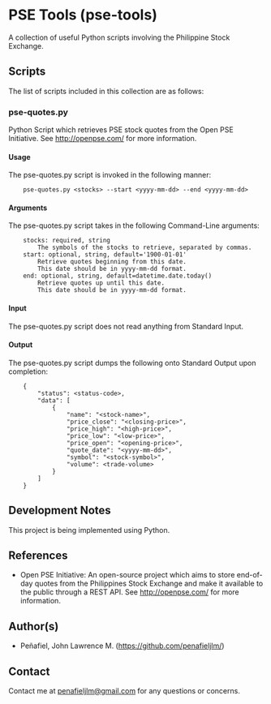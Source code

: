 # PSE Tools (pse-tools)
A collection of useful Python scripts involving the Philippine Stock Exchange.

## Scripts
The list of scripts included in this collection are as follows:

### pse-quotes.py
Python Script which retrieves PSE stock quotes from the Open PSE Initiative.
See http://openpse.com/ for more information.

#### Usage
The pse-quotes.py script is invoked in the following manner:
```
    pse-quotes.py <stocks> --start <yyyy-mm-dd> --end <yyyy-mm-dd>
```
#### Arguments
The pse-quotes.py script takes in the following Command-Line arguments:
```
    stocks: required, string
        The symbols of the stocks to retrieve, separated by commas.
    start: optional, string, default='1900-01-01'
        Retrieve quotes beginning from this date.
        This date should be in yyyy-mm-dd format.
    end: optional, string, default=datetime.date.today()
        Retrieve quotes up until this date.
        This date should be in yyyy-mm-dd format.
```

#### Input
The pse-quotes.py script does not read anything from Standard Input.
    
#### Output
The pse-quotes.py script dumps the following onto Standard Output upon completion:
```
    {
        "status": <status-code>,
        "data": [
            {
                "name": "<stock-name>",
                "price_close": "<closing-price>",
                "price_high": "<high-price>",
                "price_low": "<low-price>",
                "price_open": "<opening-price>",
                "quote_date": "<yyyy-mm-dd>",
                "symbol": "<stock-symbol>",
                "volume": <trade-volume>
            }
        ]
    }
```

## Development Notes
This project is being implemented using Python.

## References
* Open PSE Initiative: An open-source project which aims to store end-of-day quotes from the Philippines Stock Exchange and make it available to the public through a REST API. See http://openpse.com/ for more information.

## Author(s)
* Peñafiel, John Lawrence M. (https://github.com/penafieljlm/)

## Contact
Contact me at penafieljlm@gmail.com for any questions or concerns.
